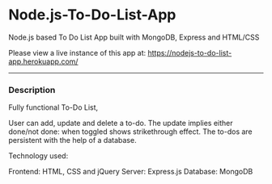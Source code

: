 # Node.js-To-Do-List-App

Node.js based To Do List App built with MongoDB, Express and HTML/CSS

Please view a live instance of this app at: https://nodejs-to-do-list-app.herokuapp.com/

---

### Description 

Fully functional To-Do List,

User can add, update and delete a to-do.
The update implies either done/not done: when toggled shows strikethrough effect.
The to-dos are persistent with the help of a database.

Technology used:

Frontend: HTML, CSS and jQuery
Server: Express.js
Database: MongoDB
